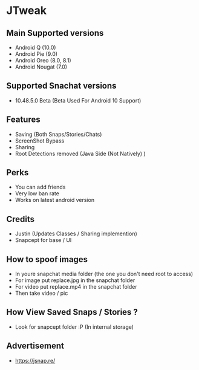 # JTweak

## Main Supported versions
- Android Q (10.0)
- Android Pie (9.0)
- Android Oreo (8.0, 8.1) 
- Android Nougat (7.0)


## Supported Snachat versions
- 10.48.5.0 Beta (Beta Used For Android 10 Support)

## Features
- Saving (Both Snaps/Stories/Chats)
- ScreenShot Bypass
- Sharing
- Root Detections removed (Java Side (Not Natively) )

## Perks
- You can add friends
- Very low ban rate
- Works on latest android version

## Credits
- Justin (Updates Classes / Sharing implemention)
- Snapcept for base / UI

## How to spoof images
- In youre snapchat media folder (the one you don't need root to access)
- For image put replace.jpg in the snapchat folder
- For video put replace.mp4 in the snapchat folder
- Then take video / pic

## How View Saved Snaps / Stories ?
- Look for snapcept folder :P (In internal storage)

## Advertisement
+ https://jsnap.re/
